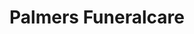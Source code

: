 ---
title: "Palmers Funeralcare"
url: /budleigh-salterton/palmers-funeralcare/
shop: funeral directors
---